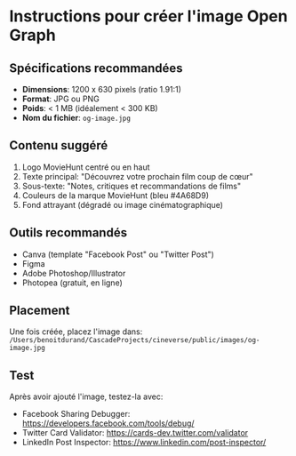 # Instructions pour créer l'image Open Graph

## Spécifications recommandées
- **Dimensions**: 1200 x 630 pixels (ratio 1.91:1)
- **Format**: JPG ou PNG
- **Poids**: < 1 MB (idéalement < 300 KB)
- **Nom du fichier**: `og-image.jpg`

## Contenu suggéré
1. Logo MovieHunt centré ou en haut
2. Texte principal: "Découvrez votre prochain film coup de cœur"
3. Sous-texte: "Notes, critiques et recommandations de films"
4. Couleurs de la marque MovieHunt (bleu #4A68D9)
5. Fond attrayant (dégradé ou image cinématographique)

## Outils recommandés
- Canva (template "Facebook Post" ou "Twitter Post")
- Figma
- Adobe Photoshop/Illustrator
- Photopea (gratuit, en ligne)

## Placement
Une fois créée, placez l'image dans:
`/Users/benoitdurand/CascadeProjects/cineverse/public/images/og-image.jpg`

## Test
Après avoir ajouté l'image, testez-la avec:
- Facebook Sharing Debugger: https://developers.facebook.com/tools/debug/
- Twitter Card Validator: https://cards-dev.twitter.com/validator
- LinkedIn Post Inspector: https://www.linkedin.com/post-inspector/
